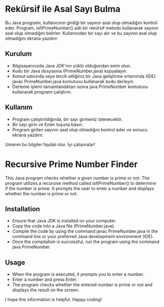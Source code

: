 # Rekürsif ile Asal Sayı Bulma

Bu Java programı, kullanıcının girdiği bir sayının asal olup olmadığını kontrol eder. Program, isItPrimeNumber() adlı bir rekürsif metodu kullanarak sayının asal olup olmadığını belirler. Kullanıcıdan bir sayı alır ve bu sayının asal olup olmadığını ekrana yazdırır.

## Kurulum

- Bilgisayarınızda Java JDK'nın yüklü olduğundan emin olun.
- Kodu bir Java dosyasına (PrimeNumber.java) kopyalayın.
- Komut satırında veya tercih ettiğiniz bir Java geliştirme ortamında (IDE) javac PrimeNumber.java komutunu kullanarak kodu derleyin.
- Derleme işlemi tamamlandıktan sonra java PrimeNumber komutunu kullanarak programı çalıştırın.

## Kullanım

- Program çalıştırıldığında, bir sayı girmeniz istenecektir.
- Bir sayı girin ve Enter tuşuna basın.
- Program girilen sayının asal olup olmadığını kontrol eder ve sonucu ekrana yazdırır.

Umarım bu bilgiler faydalı olur. İyi çalışmalar!

# Recursive Prime Number Finder

This Java program checks whether a given number is prime or not. The program utilizes a recursive method called isItPrimeNumber() to determine if the number is prime. It prompts the user to enter a number and displays whether the number is prime or not.

## Installation

- Ensure that Java JDK is installed on your computer.
- Copy the code into a Java file (PrimeNumber.java).
- Compile the code by using the command javac PrimeNumber.java in the command line or your preferred Java development environment (IDE).
- Once the compilation is successful, run the program using the command java PrimeNumber.

## Usage

- When the program is executed, it prompts you to enter a number.
- Enter a number and press Enter.
- The program checks whether the entered number is prime or not and displays the result on the screen.

I hope this information is helpful. Happy coding!
